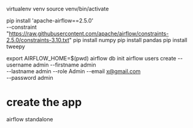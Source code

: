 virtualenv venv
source venv/bin/activate

pip install 'apache-airflow==2.5.0' \
 --constraint "https://raw.githubusercontent.com/apache/airflow/constraints-2.5.0/constraints-3.10.txt"
pip install numpy
pip install pandas
pip install tweepy

export AIRFLOW_HOME=$(pwd)
airflow db init
airflow users create --username admin --firstname admin\
    --lastname admin --role Admin --email x@gmail.com\
    --password admin

# create the app
airflow standalone